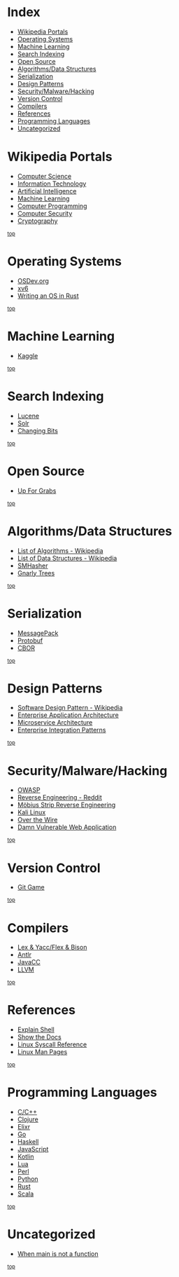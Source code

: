 # Index
* [Wikipedia Portals](#wikipedia-portals)
* [Operating Systems](#operating-systems)
* [Machine Learning](#machine-learning)
* [Search Indexing](#search-indexing)
* [Open Source](#open-source)
* [Algorithms/Data Structures](#algorithmsdata-structures)
* [Serialization](#serialization)
* [Design Patterns](#design-patterns)
* [Security/Malware/Hacking](#securitymalwarehacking)
* [Version Control](#version-control)
* [Compilers](#compilers)
* [References](#references)
* [Programming Languages](#programming-languages)
* [Uncategorized](#uncategorized)

# Wikipedia Portals
* [Computer Science](https://en.wikipedia.org/wiki/Portal:Computer_science)
* [Information Technology](https://en.wikipedia.org/wiki/Portal:Information_technology)
* [Artificial Intelligence](https://en.wikipedia.org/wiki/Portal:Artificial_intelligence)
* [Machine Learning](https://en.wikipedia.org/wiki/Portal:Machine_learning)
* [Computer Programming](https://en.wikipedia.org/wiki/Portal:Computer_programming)
* [Computer Security](https://en.wikipedia.org/wiki/Portal:Computer_security)
* [Cryptography](https://en.wikipedia.org/wiki/Portal:Cryptography)

<sup>[top](#index)</sup>

# Operating Systems
* [OSDev.org](http://wiki.osdev.org/Expanded_Main_Page)
* [xv6](https://pdos.csail.mit.edu/6.828/2017/xv6.html)
* [Writing an OS in Rust](https://os.phil-opp.com/)

<sup>[top](#index)</sup>

# Machine Learning
* [Kaggle](https://www.kaggle.com/)

<sup>[top](#index)</sup>

# Search Indexing
* [Lucene](https://lucene.apache.org/)
* [Solr](http://lucene.apache.org/solr/)
* [Changing Bits](http://blog.mikemccandless.com/)

<sup>[top](#index)</sup>

# Open Source
* [Up For Grabs](http://up-for-grabs.net/)

<sup>[top](#index)</sup>

# Algorithms/Data Structures
* [List of Algorithms - Wikipedia](https://en.wikipedia.org/wiki/List_of_algorithms)
* [List of Data Structures - Wikipedia](https://en.wikipedia.org/wiki/List_of_data_structures)
* [SMHasher](https://github.com/aappleby/smhasher)
* [Gnarly Trees](https://people.ksp.sk/~kuko/gnarley-trees/)

<sup>[top](#index)</sup>

# Serialization
* [MessagePack](http://msgpack.org/index.html)
* [Protobuf](https://developers.google.com/protocol-buffers/)
* [CBOR](http://cbor.io/)

<sup>[top](#index)</sup>

# Design Patterns
* [Software Design Pattern - Wikipedia](https://en.wikipedia.org/wiki/Software_design_pattern)
* [Enterprise Application Architecture](https://martinfowler.com/eaaCatalog/)
* [Microservice Architecture](http://microservices.io/)
* [Enterprise Integration Patterns](http://www.enterpriseintegrationpatterns.com/)

<sup>[top](#index)</sup>

# Security/Malware/Hacking
* [OWASP](https://www.owasp.org/)
* [Reverse Engineering - Reddit](https://www.reddit.com/r/ReverseEngineering/comments/hg0fx/a_modest_proposal_absolutely_no_babies_involved/)
* [Möbius Strip Reverse Engineering](http://www.msreverseengineering.com/program-analysis-reading-list/)
* [Kali Linux](https://www.kali.org/)
* [Over the Wire](http://overthewire.org)
* [Damn Vulnerable  Web Application](http://www.dvwa.co.uk/)

<sup>[top](#index)</sup>

# Version Control
* [Git Game](https://www.git-game.com/)

<sup>[top](#index)</sup>

# Compilers
* [Lex & Yacc/Flex & Bison](http://dinosaur.compilertools.net/)
* [Antlr](http://www.antlr.org/)
* [JavaCC](https://javacc.org/)
* [LLVM](https://llvm.org/)

<sup>[top](#index)</sup>

# References
* [Explain Shell](https://explainshell.com/)
* [Show the Docs](http://showthedocs.com/)
* [Linux Syscall Reference](http://syscalls.kernelgrok.com/)
* [Linux Man Pages](https://linux.die.net/man/)

<sup>[top](#index)</sup>

# Programming Languages
* [C/C++](http://www.cplusplus.com/)
* [Clojure](https://clojure.org/)
* [Elixr](https://elixir-lang.org/)
* [Go](https://golang.org/)
* [Haskell](https://www.haskell.org/)
* [JavaScript](https://developer.mozilla.org/en-US/docs/Web/JavaScript)
* [Kotlin](https://kotlinlang.org/)
* [Lua](https://www.lua.org/)
* [Perl](https://www.perl.org/)
* [Python](https://www.python.org/)
* [Rust](https://www.rust-lang.org/)
* [Scala](https://www.scala-lang.org/)

<sup>[top](#index)</sup>

# Uncategorized
* [When main is not a function](http://jroweboy.github.io/c/asm/2015/01/26/when-is-main-not-a-function.html)

<sup>[top](#index)</sup>

